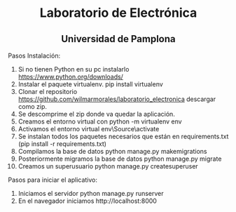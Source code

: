 <h1 align="center">Laboratorio de Electrónica</h1>
<h2 align="center">Universidad de Pamplona</h2>

Pasos Instalación:

1. Si no tienen Python en su pc instalarlo https://www.python.org/downloads/
2. Instalar el paquete virtualenv. pip install virtualenv
3. Clonar el repositorio https://github.com/wilmarmorales/laboratorio_electronica descargar como zip.
4. Se descomprime el zip donde va quedar la aplicación.
5. Creamos el entorno virtual con python -m virtualenv env
6. Activamos el entorno virtual env\Source\activate
7. Se instalan todos los paquetes necesarios que están en requirements.txt (pip install -r requirements.txt)
8. Compilamos la base de datos python manage.py makemigrations 
9. Posteriormente migramos la base de datos python manage.py migrate
10. Creamos un superusuario python manage.py createsuperuser

Pasos para iniciar el aplicativo:

1. Iniciamos el servidor python manage.py runserver
2. En el navegador iniciamos http://localhost:8000
